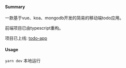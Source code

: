 #### Summary

一款基于vue、koa、mongodb开发的简易的移动端todo应用。

前端项目已由typescript重构。

项目已上线: [todo-app](https://todo.davejump66.top)

#### Usage

`yarn dev` 本地运行
